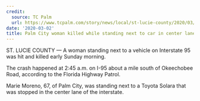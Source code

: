 ```yaml
---
credit:
  source: TC Palm
  url: https://www.tcpalm.com/story/news/local/st-lucie-county/2020/03/02/woman-standing-interstate-95-killed-after-hit-truck-st-lucie-county-marie-moreno-palm-city/4927156002/
date: '2020-03-02'
title: Palm City woman killed while standing next to car in center lane of I-95
---
```

ST. LUCIE COUNTY — A woman standing next to a vehicle on Interstate 95 was hit and killed early Sunday morning.

The crash happened at 2:45 a.m. on I-95 about a mile south of Okeechobee Road, according to the Florida Highway Patrol.

Marie Moreno, 67, of Palm City, was standing next to a Toyota Solara that was stopped in the center lane of the interstate.
